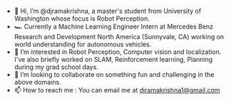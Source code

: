 - 👋 Hi, I’m @djramakrishna, a master's student from University of Washington whose focus is Robot Perception.
- 🏎️ Currently a Machine Learning Engineer Intern at Mercedes Benz Research and Development North America (Sunnyvale, CA) working on world understanding for autonomous vehicles.
- 👀 I’m interested in Robot Perception, Computer vision and localization. I've also briefly worked on SLAM, Reinforcement learning, Planning during my grad school days.
- 💞️ I’m looking to collaborate on something fun and challenging in the above domains.
- 📫 How to reach me : You can email me at djramakrishna1@gmail.com

<!---
djramakrishna/djramakrishna is a ✨ special ✨ repository because its `README.md` (this file) appears on your GitHub profile.
You can click the Preview link to take a look at your changes.
--->

